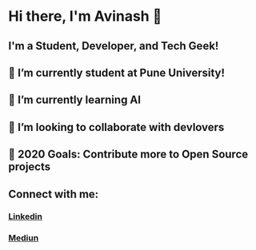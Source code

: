 # Hi there, I'm Avinash 👋
## I'm a Student, Developer, and Tech Geek!
## 🔭 I’m currently student at Pune University!
## 🌱 I’m currently learning AI
## 👯 I’m looking to collaborate with devlovers
## 🥅 2020 Goals: Contribute more to Open Source projects

## Connect with me:
### [Linkedin](https://www.linkedin.com/in/avinkumar/)
### [Mediun](https://medium.com/@avinashshah099)

